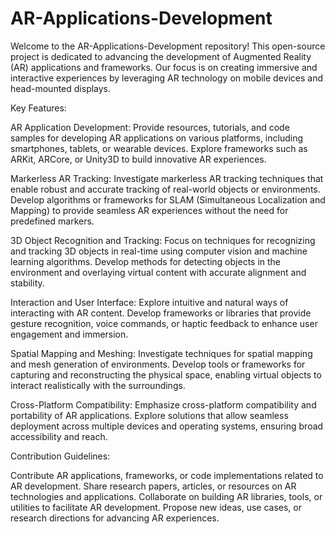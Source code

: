 # AR-Applications-Development
Welcome to the AR-Applications-Development repository! This open-source project is dedicated to advancing the development of Augmented Reality (AR) applications and frameworks. Our focus is on creating immersive and interactive experiences by leveraging AR technology on mobile devices and head-mounted displays.

Key Features:

AR Application Development: Provide resources, tutorials, and code samples for developing AR applications on various platforms, including smartphones, tablets, or wearable devices. Explore frameworks such as ARKit, ARCore, or Unity3D to build innovative AR experiences.

Markerless AR Tracking: Investigate markerless AR tracking techniques that enable robust and accurate tracking of real-world objects or environments. Develop algorithms or frameworks for SLAM (Simultaneous Localization and Mapping) to provide seamless AR experiences without the need for predefined markers.

3D Object Recognition and Tracking: Focus on techniques for recognizing and tracking 3D objects in real-time using computer vision and machine learning algorithms. Develop methods for detecting objects in the environment and overlaying virtual content with accurate alignment and stability.

Interaction and User Interface: Explore intuitive and natural ways of interacting with AR content. Develop frameworks or libraries that provide gesture recognition, voice commands, or haptic feedback to enhance user engagement and immersion.

Spatial Mapping and Meshing: Investigate techniques for spatial mapping and mesh generation of environments. Develop tools or frameworks for capturing and reconstructing the physical space, enabling virtual objects to interact realistically with the surroundings.

Cross-Platform Compatibility: Emphasize cross-platform compatibility and portability of AR applications. Explore solutions that allow seamless deployment across multiple devices and operating systems, ensuring broad accessibility and reach.

Contribution Guidelines:

Contribute AR applications, frameworks, or code implementations related to AR development.
Share research papers, articles, or resources on AR technologies and applications.
Collaborate on building AR libraries, tools, or utilities to facilitate AR development.
Propose new ideas, use cases, or research directions for advancing AR experiences.
